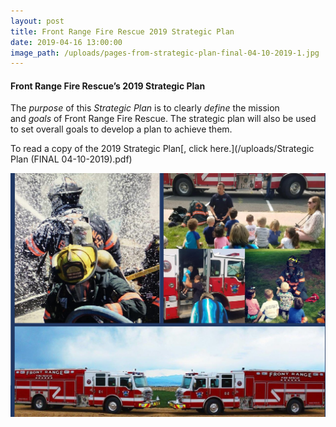 ```yaml
---
layout: post
title: Front Range Fire Rescue 2019 Strategic Plan
date: 2019-04-16 13:00:00
image_path: /uploads/pages-from-strategic-plan-final-04-10-2019-1.jpg
---
```


#### Front Range Fire Rescue’s 2019 Strategic Plan

The *purpose* of this *Strategic Plan* is to clearly *define* the mission and *goals* of Front Range Fire Rescue. The strategic plan will also be used to set overall goals to develop a plan to achieve them.

To read a copy of the 2019 Strategic Plan[, click here.](/uploads/Strategic Plan (FINAL 04-10-2019).pdf)

![](/uploads/pages-from-strategic-plan-final-04-10-2019.jpg)